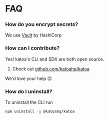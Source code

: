 # FAQ

### How do you encrypt secrets?
We use [Vault](https://www.vaultproject.io/) by HashiCorp

### How can I contribute?
Yes! katoa's CLI and SDK are both open source.
1. Check out [github.com/katoahq/katoa](https://github.com/katoahq/katoa)

We'd love your help 😊

### How do I uninstall?
To uninstall the CLI run
```bash
npm uninstall -g @katoahq/katoa
```
